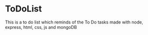 # ToDoList
This is a to do list which reminds of the To Do tasks made with node, express, html, css, js and mongoDB
